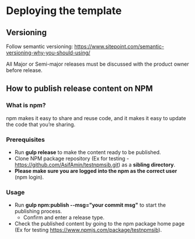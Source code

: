 # Deploying the template

## Versioning

Follow semantic versioning:
https://www.sitepoint.com/semantic-versioning-why-you-should-using/

All Major or Semi-major releases must be discussed with the product owner before release.

## How to publish release content on NPM

### What is npm?
npm makes it easy to share and reuse code, and it makes it easy to update the code that you’re sharing.

### Prerequisites
* Run __gulp release__ to make the content ready to be published.
* Clone NPM package repository (Ex for testing - https://github.com/AsifAmin/testnpmsib.git) as a __sibling directory__.
* __Please make sure you are logged into the npm as the correct user__ (npm login). 
 
### Usage
* Run __gulp npm:publish --msg="your commit msg"__ to start the publishing process. 
   * Confirm and enter a release type.
* Check the published content by going to the npm package home page (Ex for testing https://www.npmjs.com/package/testnpmsib).  
     


